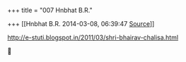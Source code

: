 +++
title = "007 Hnbhat B.R."

+++
[[Hnbhat B.R.	2014-03-08, 06:39:47 [Source](https://groups.google.com/g/samskrita/c/QNFPhuj73XE)]]



<http://e-stuti.blogspot.in/2011/03/shri-bhairav-chalisa.html>  

  

  



